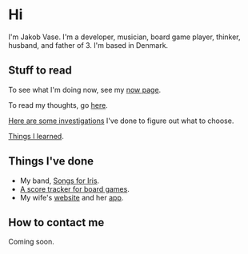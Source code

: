 # Hi

I'm Jakob Vase. I'm a developer, musician, board game player, thinker, husband,
and father of 3. I'm based in Denmark.

## Stuff to read

To see what I'm doing now, see my [now page](/now).

To read my thoughts, go [here](/thoughts).

[Here are some investigations](/investigations) I've done to figure out what to
choose.

[Things I learned](/til).

## Things I've done

- My band, [Songs for Iris](https://songsforiris.dk).
- [A score tracker for board games](https://score-tracker.vase.dev).
- My wife's [website](https://majavase.dk) and her
  [app](https://chocolat.dk/app-link).

## How to contact me

Coming soon.
